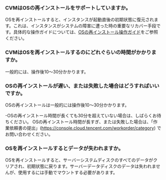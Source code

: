 ### CVMはOSの再インストールをサポートしていますか。

OSを再インストールすると、インスタンスが起動直後の初期状態に復元されます。これは、インスタンスがシステムの障害に遭った時の重要なリカバー手段です。具体的な操作ガイドについては、[OSの再インストール操作ガイド](https://intl.cloud.tencent.com/document/product/213/4933)をご参照ください。

### CVMはOSを再インストールするのにどれぐらいの時間がかかりますか。

一般的には、操作後10～30分かかります。

### OSの再インストールが遅い、または失敗した場合はどうすればいいですか。

OSの再インストールは一般的には操作後10～30分かかります。

-OSの再インストール時間が長くても30分を超えていない場合は、しばらくお待ちください。
OSの再インストール時間が長すぎ、または失敗した場合は、「作業依頼書の提出」(https://console.cloud.tencent.com/workorder/category) でお問い合わせください。

### OSを再インストールするとデータが失われますか。

OSを再インストールすると、サーバーシステムディスクのすべてのデータがクリアされ、初期状態に戻ります。サーバーデータディスクのデータは失われませんが、使用するには手動でマウントする必要があります。

